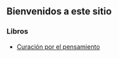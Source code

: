 ## Bienvenidos a este sitio


### Libros

- [Curación por el pensamiento](https://migueldiezvi.github.io/CuracionPensamiento/)

